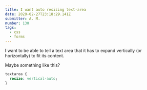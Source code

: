 ```yaml
---
title: I want auto resizing text-area
date: 2020-02-27T23:18:29.141Z
submitter: A. M.
number: 130
tags:
  - css
  - forms
---
```

I want to be able to tell a text area that it has to expand vertically (or horizontally) to fit its content.

Maybe something like this?

```css
textarea {
  resize: vertical-auto;
}
```

